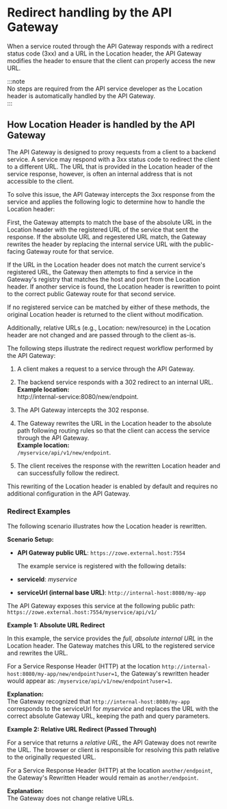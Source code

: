 # Redirect handling by the API Gateway

When a service routed through the API Gateway responds with a redirect status code (3xx) and a URL in the Location header, the API Gateway modifies the header to ensure that the client can properly access the new URL.

:::note  
No steps are required from the API service developer as the Location header is automatically handled by the API Gateway.  
:::

## How Location Header is handled by the API Gateway
The API Gateway is designed to proxy requests from a client to a backend service. A service may respond with a 3xx status code to redirect the client to a different URL. The URL that is provided in the Location header of the service response, however, is often an internal address that is not accessible to the client.

To solve this issue, the API Gateway intercepts the 3xx response from the service and applies the following logic to determine how to handle the Location header:

First, the Gateway attempts to match the base of the absolute URL in the Location header with the registered URL of the service that sent the response. If the absolute URL and regestered URL  match, the Gateway rewrites the header by replacing the internal service URL with the public-facing Gateway route for that service.

If the URL in the Location header does not match the current service's registered URL, the Gateway then attempts to find a service in the Gateway's registry that matches the host and port from the Location header. If another service is found, the Location header is rewritten to point to the correct public Gateway route for that second service.

If no registered service can be matched by either of these methods, the original Location header is returned to the client without modification.

Additionally, relative URLs (e.g., Location: new/resource) in the Location header are not changed and are passed through to the client as-is.

The following steps illustrate the redirect request workflow performed by the API Gateway:

1. A client makes a request to a service through the API Gateway.

2. The backend service responds with a 302 redirect to an internal URL.   
**Example location:**  
http://internal-service:8080/new/endpoint.

3. The API Gateway intercepts the 302 response.

4. The Gateway rewrites the URL in the Location header to the absolute path following routing rules so that the client can access the service through the API Gateway.  
**Example location:**  
`/myservice/api/v1/new/endpoint`.

5. The client receives the response with the rewritten Location header and can successfully follow the redirect.

This rewriting of the Location header is enabled by default and requires no additional configuration in the API Gateway.

### Redirect Examples
The following scenario illustrates how the Location header is rewritten.

**Scenario Setup:**

* **API Gateway public URL**: `https://zowe.external.host:7554`

    The example service is registered with the following details:

* **serviceId**: _myservice_

* **serviceUrl (internal base URL)**: `http://internal-host:8080/my-app`

The API Gateway exposes this service at the following public path: `https://zowe.external.host:7554/myservice/api/v1/`

**Example 1: Absolute URL Redirect**  

In this example, the service provides the _full, absolute internal URL_ in the Location header. The Gateway matches this URL to the registered service and rewrites the URL.

For a Service Response Header (HTTP) at the location `http://internal-host:8080/my-app/new/endpoint?user=1`, the Gateway's rewritten header would appear as: `/myservice/api/v1/new/endpoint?user=1`.

**Explanation:**  
The Gateway recognized that `http://internal-host:8080/my-app` corresponds to the serviceUrl for _myservice_ and replaces the URL with the correct absolute Gateway URL, keeping the path and query parameters.

**Example 2: Relative URL Redirect (Passed Through)**  

For a service that returns a _relative URL_, the API Gateway does not rewrite the URL. The browser or client is responsible for resolving this path relative to the originally requested URL.

For a Service Response Header (HTTP) at the location `another/endpoint`, the Gateway's Rewritten Header would remain as `another/endpoint`.

**Explanation:**  
The Gateway does not change relative URLs.
